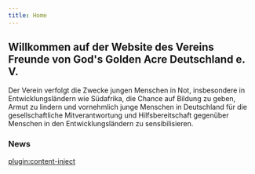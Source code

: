 ```yaml
---
title: Home
---
```

## Willkommen auf der Website des Vereins Freunde von God's Golden Acre Deutschland e. V.
Der Verein verfolgt die Zwecke jungen Menschen in Not, insbesondere in Entwicklungsländern wie Südafrika, die Chance auf Bildung zu geben, Armut zu lindern und vornehmlich junge Menschen in Deutschland für die gesellschaftliche Mitverantwortung und Hilfsbereitschaft gegenüber Menschen in den Entwicklungsländern zu sensibilisieren.
### News
[plugin:content-inject](/news)